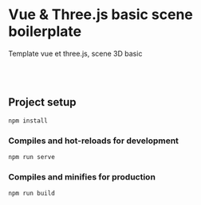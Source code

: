 # Vue & Three.js basic scene boilerplate

Template vue et three.js, scene 3D basic

<br><br>

## Project setup
```
npm install
```

### Compiles and hot-reloads for development
```
npm run serve
```

### Compiles and minifies for production
```
npm run build
```

